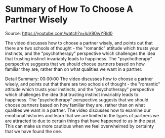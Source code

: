# Summary of How To Choose A Partner Wisely

Source: https://youtube.com/watch?v=IuV80wYRld0

The video discusses how to choose a partner wisely, and points out that there are two schools of thought - the "romantic" attitude which trusts your instincts, and the "psychotherapy" perspective which challenges the idea that trusting instinct invariably leads to happiness. The "psychotherapy" perspective suggests that we should choose partners based on how familiar they are, rather than on what qualities we want in a partner.

Detail Summary: 
00:00:00
The video discusses how to choose a partner wisely, and points out that there are two schools of thought - the "romantic" attitude which trusts your instincts, and the "psychotherapy" perspective which challenges the idea that trusting instinct invariably leads to happiness. The "psychotherapy" perspective suggests that we should choose partners based on how familiar they are, rather than on what qualities we want in a partner. The video discusses how to examine our emotional histories and learn that we are limited in the types of partners we are attracted to due to certain things that have happened to us in the past. This can make us more cautious when we feel overwhelmed by certainty that we have found the one.

